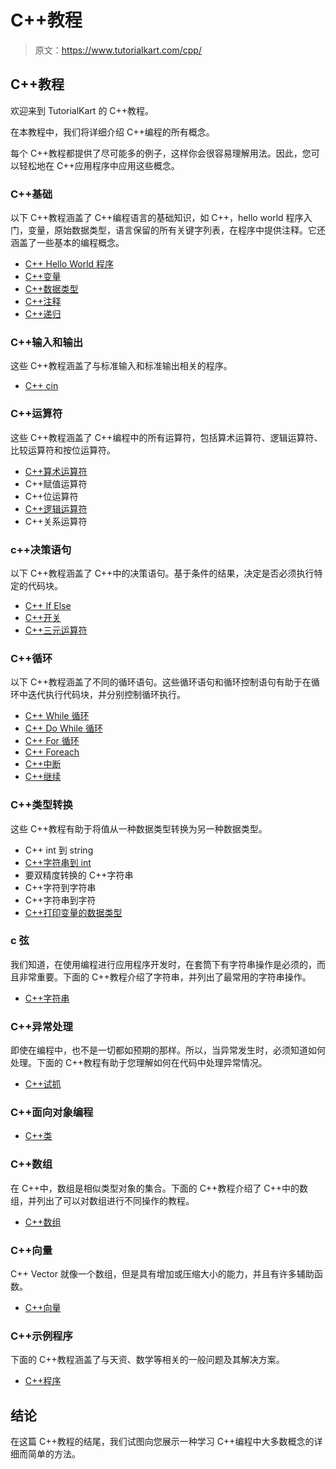 # C++教程

> 原文：<https://www.tutorialkart.com/cpp/>

## C++教程

欢迎来到 TutorialKart 的 C++教程。

在本教程中，我们将详细介绍 C++编程的所有概念。

每个 C++教程都提供了尽可能多的例子，这样你会很容易理解用法。因此，您可以轻松地在 C++应用程序中应用这些概念。

### C++基础

以下 C++教程涵盖了 C++编程语言的基础知识，如 C++，hello world 程序入门，变量，原始数据类型，语言保留的所有关键字列表，在程序中提供注释。它还涵盖了一些基本的编程概念。

*   [C++ Hello World 程序](https://www.tutorialkart.com/cpp/cpp-hello-world/)
*   [C++变量](https://www.tutorialkart.com/cpp/cpp-variables/)
*   [C++数据类型](https://www.tutorialkart.com/cpp/cpp-datatypes/)
*   [C++注释](https://www.tutorialkart.com/cpp/cpp-comments/)
*   [C++递归](https://www.tutorialkart.com/cpp/cpp-recursion/)

### C++输入和输出

这些 C++教程涵盖了与标准输入和标准输出相关的程序。

*   [C++ cin](https://www.tutorialkart.com/cpp/cpp-cin/)

### C++运算符

这些 C++教程涵盖了 C++编程中的所有运算符，包括算术运算符、逻辑运算符、比较运算符和按位运算符。

*   [C++算术运算符](https://www.tutorialkart.com/cpp/cpp-arithmetic/)
*   C++赋值运算符
*   C++位运算符
*   [C++逻辑运算符](https://www.tutorialkart.com/cpp/cpp-logical/)
*   C++关系运算符

### c++决策语句

以下 C++教程涵盖了 C++中的决策语句。基于条件的结果，决定是否必须执行特定的代码块。

*   [C++ If Else](https://www.tutorialkart.com/cpp/cpp-if-else/)
*   [C++开关](https://www.tutorialkart.com/cpp/cpp-switch/)
*   [C++三元运算符](https://www.tutorialkart.com/cpp/cpp-ternary-operator/)

### C++循环

以下 C++教程涵盖了不同的循环语句。这些循环语句和循环控制语句有助于在循环中迭代执行代码块，并分别控制循环执行。

*   [C++ While 循环](https://www.tutorialkart.com/cpp/cpp-while-loop/)
*   [C++ Do While 循环](https://www.tutorialkart.com/cpp/cpp-do-while-loop/)
*   [C++ For 循环](https://www.tutorialkart.com/cpp/cpp-for-loop/)
*   [C++ Foreach](https://www.tutorialkart.com/cpp/cpp-foreach/)
*   [C++中断](https://www.tutorialkart.com/cpp/cpp-break/)
*   [C++继续](https://www.tutorialkart.com/cpp/cpp-continue/)

### C++类型转换

这些 C++教程有助于将值从一种数据类型转换为另一种数据类型。

*   C++ int 到 string
*   [C++字符串到 int](https://www.tutorialkart.com/cpp/cpp-convert-string-to-integer/)
*   要双精度转换的 C++字符串
*   C++字符到字符串
*   C++字符串到字符
*   [C++打印变量的数据类型](https://www.tutorialkart.com/cpp/cpp-print-datatype-of-variable/)

### c 弦

我们知道，在使用编程进行应用程序开发时，在套筒下有字符串操作是必须的，而且非常重要。下面的 C++教程介绍了字符串，并列出了最常用的字符串操作。

*   [C++字符串](https://www.tutorialkart.com/cpp/cpp-string/)

### C++异常处理

即使在编程中，也不是一切都如预期的那样。所以，当异常发生时，必须知道如何处理。下面的 C++教程有助于您理解如何在代码中处理异常情况。

*   [C++试抓](https://www.tutorialkart.com/cpp/cpp-try-catch/)

### C++面向对象编程

*   [C++类](https://www.tutorialkart.com/cpp/cpp-class/)

### C++数组

在 C++中，数组是相似类型对象的集合。下面的 C++教程介绍了 C++中的数组，并列出了可以对数组进行不同操作的教程。

*   [C++数组](https://www.tutorialkart.com/cpp/cpp-array/)

### C++向量

C++ Vector 就像一个数组，但是具有增加或压缩大小的能力，并且有许多辅助函数。

*   [C++向量](https://www.tutorialkart.com/cpp/cpp-vector/)

### C++示例程序

下面的 C++教程涵盖了与天资、数学等相关的一般问题及其解决方案。

*   [C++程序](https://www.tutorialkart.com/cpp/cpp-programs/)

## 结论

在这篇 C++教程的结尾，我们试图向您展示一种学习 C++编程中大多数概念的详细而简单的方法。